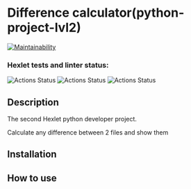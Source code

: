# Difference calculator(python-project-lvl2)

[![Maintainability](https://api.codeclimate.com/v1/badges/a99a88d28ad37a79dbf6/maintainability)](https://codeclimate.com/github/codeclimate/codeclimate/maintainability)

### Hexlet tests and linter status:
![Actions Status](https://github.com/SergSm/python-project-lvl2/workflows/hexlet%2Dcheck/badge.svg)
![Actions Status](https://github.com/SergSm/python-project-lvl2/workflows/flake8%2Dlint/badge.svg)
![Actions Status](https://github.com/SergSm/python-project-lvl2/workflows/test/badge.svg)

## Description
The second Hexlet python developer project.

Calculate any difference between 2 files and show them

## Installation

## How to use
